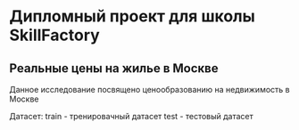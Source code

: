# Дипломный проект для школы SkillFactory

## Реальные цены на жилье в Москве

Данное исследование посвящено ценообразованию на недвижимость в Москве

Датасет: 
train - тренировачный датасет
test - тестовый датасет
